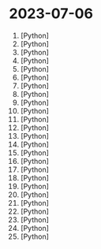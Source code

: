 # 2023-07-06

1. [](https://github.comundefined "Easily migrate your codebase from one framework or language to another.") [Python]
2. [](https://github.comundefined "A collective list of free APIs") [Python]
3. [](https://github.comundefined "The Multi-Agent Meta Programming Framework: Given one line Requirement, return PRD, Design, Tasks, Repo | 多智能体元编程框架：给定老板需求，输出产品文档、架构设计、任务列表、代码") [Python]
4. [](https://github.comundefined "aider is GPT powered coding in your terminal") [Python]
5. [](https://github.comundefined "You like pytorch? You like micrograd? You love tinygrad! ❤️") [Python]
6. [](https://github.comundefined "リアルタイムボイスチェンジャー Realtime Voice Changer") [Python]
7. [](https://github.comundefined "Stable Diffusion web UI") [Python]
8. [](https://github.comundefined "Chat with your documents on your local device using GPT models. No data leaves your device and 100% private.") [Python]
9. [](https://github.comundefined "🗃 Open source self-hosted web archiving. Takes URLs/browser history/bookmarks/Pocket/Pinboard/etc., saves HTML, JS, PDFs, media, and more...") [Python]
10. [](https://github.comundefined "A community driven list of useful apps, tools and websites for the Lemmy federated social network.") [Python]
11. [](https://github.comundefined "Send phishing messages and attachments to Microsoft Teams users") [Python]
12. [](https://github.comundefined "An AI agent that beats the classic game Snake.") [Python]
13. [](https://github.comundefined "") [Python]
14. [](https://github.comundefined "Let us control diffusion models!") [Python]
15. [](https://github.comundefined "The world's simplest facial recognition api for Python and the command line") [Python]
16. [](https://github.comundefined "A tiny nearest-neighbor embedding database built with SQLite and Pytorch. (In development!)") [Python]
17. [](https://github.comundefined "Chinese and English Multimodal Large Model Series (Chat and Paint) | 基于CPM基础模型的中英双语多模态大模型系列") [Python]
18. [](https://github.comundefined "A list of Summer 2024 internships for software engineering, updated automatically everyday") [Python]
19. [](https://github.comundefined "Run evaluation on LLMs using human-eval benchmark") [Python]
20. [](https://github.comundefined "A collection of SOTA real-time, multi-object trackers for object detectors") [Python]
21. [](https://github.comundefined "") [Python]
22. [](https://github.comundefined "🤗 Diffusers: State-of-the-art diffusion models for image and audio generation in PyTorch") [Python]
23. [](https://github.comundefined "微信支付有优惠小程序龙舟游戏刷免费提现券脚本") [Python]
24. [](https://github.comundefined "pgAdmin is the most popular and feature rich Open Source administration and development platform for PostgreSQL, the most advanced Open Source database in the world.") [Python]
25. [](https://github.comundefined "FastAPI framework, high performance, easy to learn, fast to code, ready for production") [Python]
